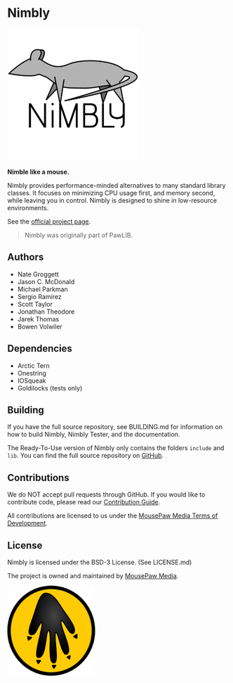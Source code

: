 Nimbly
========================================

<img src=docs/source/nimbly.svg width=300vw/>

**Nimble like a mouse.**

Nimbly provides performance-minded alternatives to many standard library
classes. It focuses on minimizing CPU usage first, and memory second,
while leaving you in control. Nimbly is designed to shine in low-resource
environments.

See the [official project page](https://mousepawmedia.com/nimbly).

> Nimbly was originally part of PawLIB.

Authors
----------------------------------------

* Nate Groggett
* Jason C. McDonald
* Michael Parkman
* Sergio Ramirez
* Scott Taylor
* Jonathan Theodore
* Jarek Thomas
* Bowen Volwiler

Dependencies
----------------------------------------

* Arctic Tern
* Onestring
* IOSqueak
* Goldilocks (tests only)

Building
----------------------------------------

If you have the full source repository, see BUILDING.md for information
on how to build Nimbly, Nimbly Tester, and the documentation.

The Ready-To-Use version of Nimbly only contains the folders `include`
and `lib`. You can find the full source repository on
[GitHub](https://github.com/mousepawmedia/nimbly).

Contributions
----------------------------------------

We do NOT accept pull requests through GitHub.
If you would like to contribute code, please read our
[Contribution Guide](https://mousepawmedia.com/developers/contribution).

All contributions are licensed to us under the
[MousePaw Media Terms of Development](https://mousepawmedia.com/termsofdevelopment).

License
----------------------------------------

Nimbly is licensed under the BSD-3 License. (See LICENSE.md)

The project is owned and maintained by [MousePaw Media](https://mousepawmedia.com/developers).

<img src=docs/source/mousepaw_logo_circle.svg width=200vw/>
